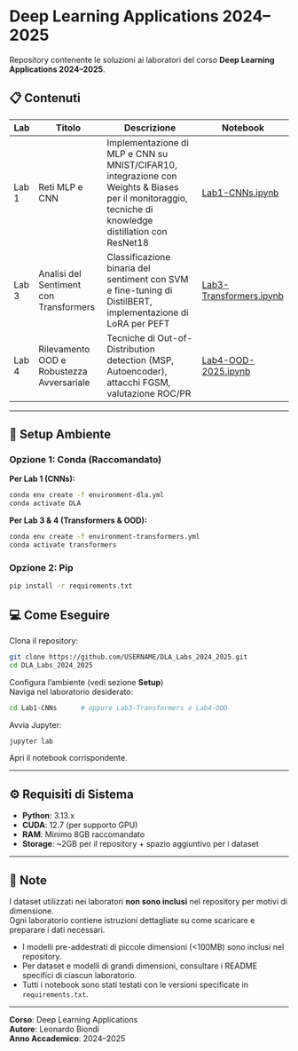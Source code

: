 # Deep Learning Applications 2024–2025
Repository contenente le soluzioni ai laboratori del corso **Deep Learning Applications 2024–2025**.

## 📋 Contenuti

| Lab   | Titolo                                 | Descrizione                                                                                                                                            | Notebook                                                       |
|--------|----------------------------------------|--------------------------------------------------------------------------------------------------------------------------------------------------------|----------------------------------------------------------------|
| Lab 1 | Reti MLP e CNN         | Implementazione di MLP e CNN su MNIST/CIFAR10, integrazione con Weights & Biases per il monitoraggio, tecniche di knowledge distillation con ResNet18 | [Lab1-CNNs.ipynb](Lab1-CNNs/Lab1-CNNs.ipynb)                   |
| Lab 3 | Analisi del Sentiment con Transformers | Classificazione binaria del sentiment con SVM e fine-tuning di DistilBERT, implementazione di LoRA per PEFT                                           | [Lab3-Transformers.ipynb](Lab3-Transformers/Lab3-Transformers.ipynb) |
| Lab 4 | Rilevamento OOD e Robustezza Avversariale | Tecniche di Out-of-Distribution detection (MSP, Autoencoder), attacchi FGSM, valutazione ROC/PR                                                       | [Lab4-OOD-2025.ipynb](Lab4-OOD/Lab4-OOD-2025.ipynb)            |

---

## 🚀 Setup Ambiente

### Opzione 1: Conda (Raccomandato)

**Per Lab 1 (CNNs):**

```bash
conda env create -f environment-dla.yml
conda activate DLA
```

**Per Lab 3 & 4 (Transformers & OOD):**

```bash
conda env create -f environment-transformers.yml
conda activate transformers
```

### Opzione 2: Pip

```bash
pip install -r requirements.txt
```

## 💻 Come Eseguire

Clona il repository:

```bash
git clone https://github.com/USERNAME/DLA_Labs_2024_2025.git
cd DLA_Labs_2024_2025
```

Configura l’ambiente (vedi sezione **Setup**)  
Naviga nel laboratorio desiderato:

```bash
cd Lab1-CNNs      # oppure Lab3-Transformers o Lab4-OOD
```

Avvia Jupyter:

```bash
jupyter lab
```

Apri il notebook corrispondente.

---

## ⚙️ Requisiti di Sistema

- **Python**: 3.13.x  
- **CUDA**: 12.7 (per supporto GPU)  
- **RAM**: Minimo 8GB raccomandato  
- **Storage**: ~2GB per il repository + spazio aggiuntivo per i dataset

---

## 📝 Note

I dataset utilizzati nei laboratori **non sono inclusi** nel repository per motivi di dimensione.  
Ogni laboratorio contiene istruzioni dettagliate su come scaricare e preparare i dati necessari.

- I modelli pre-addestrati di piccole dimensioni (<100MB) sono inclusi nel repository.
- Per dataset e modelli di grandi dimensioni, consultare i README specifici di ciascun laboratorio.
- Tutti i notebook sono stati testati con le versioni specificate in `requirements.txt`.

---

**Corso**: Deep Learning Applications  
**Autore**: Leonardo Biondi  
**Anno Accademico**: 2024–2025